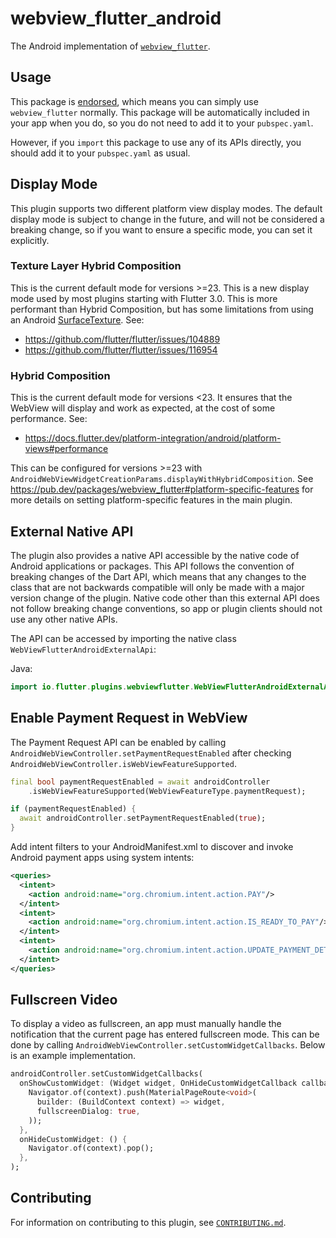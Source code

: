 # webview\_flutter\_android

The Android implementation of [`webview_flutter`][1].

## Usage

This package is [endorsed][2], which means you can simply use `webview_flutter`
normally. This package will be automatically included in your app when you do,
so you do not need to add it to your `pubspec.yaml`.

However, if you `import` this package to use any of its APIs directly, you
should add it to your `pubspec.yaml` as usual.

## Display Mode

This plugin supports two different platform view display modes. The default display mode is subject
to change in the future, and will not be considered a breaking change, so if you want to ensure a
specific mode, you can set it explicitly.

### Texture Layer Hybrid Composition

This is the current default mode for versions >=23. This is a new display mode used by most
plugins starting with Flutter 3.0. This is more performant than Hybrid Composition, but has some
limitations from using an Android [SurfaceTexture](https://developer.android.com/reference/android/graphics/SurfaceTexture).
See:
* https://github.com/flutter/flutter/issues/104889
* https://github.com/flutter/flutter/issues/116954

### Hybrid Composition

This is the current default mode for versions <23. It ensures that the WebView will display and work
as expected, at the cost of some performance. See:
* https://docs.flutter.dev/platform-integration/android/platform-views#performance

This can be configured for versions >=23 with
`AndroidWebViewWidgetCreationParams.displayWithHybridComposition`. See https://pub.dev/packages/webview_flutter#platform-specific-features
for more details on setting platform-specific features in the main plugin.

## External Native API

The plugin also provides a native API accessible by the native code of Android applications or
packages. This API follows the convention of breaking changes of the Dart API, which means that any
changes to the class that are not backwards compatible will only be made with a major version change
of the plugin. Native code other than this external API does not follow breaking change conventions,
so app or plugin clients should not use any other native APIs.

The API can be accessed by importing the native class `WebViewFlutterAndroidExternalApi`:

Java:

```java
import io.flutter.plugins.webviewflutter.WebViewFlutterAndroidExternalApi;
```

## Enable Payment Request in WebView

The Payment Request API can be enabled by calling `AndroidWebViewController.setPaymentRequestEnabled` after
checking `AndroidWebViewController.isWebViewFeatureSupported`.

<?code-excerpt "example/lib/main.dart (payment_request_example)"?>
```dart
final bool paymentRequestEnabled = await androidController
    .isWebViewFeatureSupported(WebViewFeatureType.paymentRequest);

if (paymentRequestEnabled) {
  await androidController.setPaymentRequestEnabled(true);
}
```

Add intent filters to your AndroidManifest.xml to discover and invoke Android payment apps using system intents:

```xml
<queries>
  <intent>
    <action android:name="org.chromium.intent.action.PAY"/>
  </intent>
  <intent>
    <action android:name="org.chromium.intent.action.IS_READY_TO_PAY"/>
  </intent>
  <intent>
    <action android:name="org.chromium.intent.action.UPDATE_PAYMENT_DETAILS"/>
  </intent>
</queries>
```

## Fullscreen Video

To display a video as fullscreen, an app must manually handle the notification that the current page
has entered fullscreen mode. This can be done by calling
`AndroidWebViewController.setCustomWidgetCallbacks`. Below is an example implementation.

<?code-excerpt "example/lib/main.dart (fullscreen_example)"?>
```dart
androidController.setCustomWidgetCallbacks(
  onShowCustomWidget: (Widget widget, OnHideCustomWidgetCallback callback) {
    Navigator.of(context).push(MaterialPageRoute<void>(
      builder: (BuildContext context) => widget,
      fullscreenDialog: true,
    ));
  },
  onHideCustomWidget: () {
    Navigator.of(context).pop();
  },
);
```

## Contributing

For information on contributing to this plugin, see [`CONTRIBUTING.md`](CONTRIBUTING.md).

[1]: https://pub.dev/packages/webview_flutter
[2]: https://flutter.dev/to/endorsed-federated-plugin
